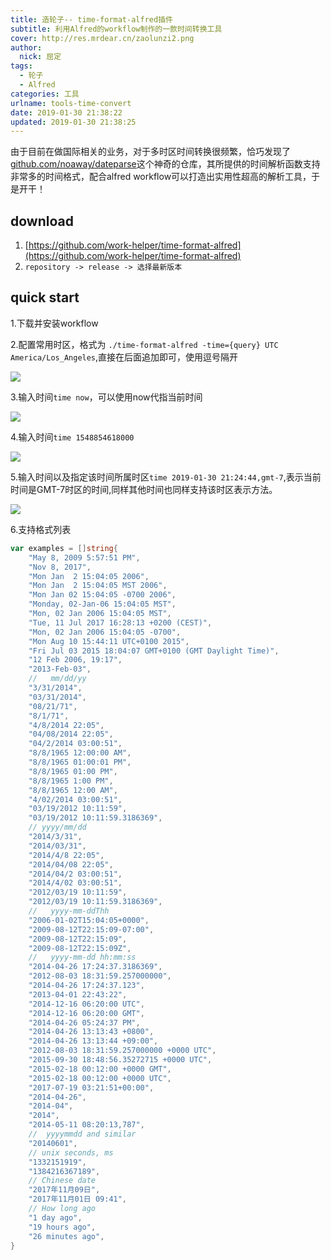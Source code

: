```yaml
---
title: 造轮子-- time-format-alfred插件
subtitle: 利用Alfred的workflow制作的一款时间转换工具
cover: http://res.mrdear.cn/zaolunzi2.png
author: 
  nick: 屈定
tags:
  - 轮子
  - Alfred
categories: 工具
urlname: tools-time-convert
date: 2019-01-30 21:38:22
updated: 2019-01-30 21:38:25
---
```

由于目前在做国际相关的业务，对于多时区时间转换很频繁，恰巧发现了[github.com/noaway/dateparse](https://github.com/noaway/dateparse)这个神奇的仓库，其所提供的时间解析函数支持非常多的时间格式，配合alfred workflow可以打造出实用性超高的解析工具，于是开干！

## download

1. [https://github.com/work-helper/time-format-alfred](https://github.com/work-helper/time-format-alfred)
2. `repository -> release -> 选择最新版本`


## quick start

1.下载并安装workflow

2.配置常用时区，格式为 `./time-format-alfred -time={query} UTC America/Los_Angeles`,直接在后面追加即可，使用逗号隔开

![](http://res.mrdear.cn/1548854492.png?imageMogr2/thumbnail/!100p)

3.输入时间`time now`，可以使用now代指当前时间

![](http://res.mrdear.cn/1548854370.png?imageMogr2/thumbnail/!100p)

4.输入时间`time 1548854618000`

![](http://res.mrdear.cn/1548854650.png?imageMogr2/thumbnail/!100p)

5.输入时间以及指定该时间所属时区`time 2019-01-30 21:24:44,gmt-7`,表示当前时间是GMT-7时区的时间,同样其他时间也同样支持该时区表示方法。

![](http://res.mrdear.cn/1548854736.png?imageMogr2/thumbnail/!100p)

6.支持格式列表
```go
var examples = []string{
	"May 8, 2009 5:57:51 PM",
	"Nov 8, 2017",
	"Mon Jan  2 15:04:05 2006",
	"Mon Jan  2 15:04:05 MST 2006",
	"Mon Jan 02 15:04:05 -0700 2006",
	"Monday, 02-Jan-06 15:04:05 MST",
	"Mon, 02 Jan 2006 15:04:05 MST",
	"Tue, 11 Jul 2017 16:28:13 +0200 (CEST)",
	"Mon, 02 Jan 2006 15:04:05 -0700",
	"Mon Aug 10 15:44:11 UTC+0100 2015",
	"Fri Jul 03 2015 18:04:07 GMT+0100 (GMT Daylight Time)",
	"12 Feb 2006, 19:17",
	"2013-Feb-03",
	//   mm/dd/yy
	"3/31/2014",
	"03/31/2014",
	"08/21/71",
	"8/1/71",
	"4/8/2014 22:05",
	"04/08/2014 22:05",
	"04/2/2014 03:00:51",
	"8/8/1965 12:00:00 AM",
	"8/8/1965 01:00:01 PM",
	"8/8/1965 01:00 PM",
	"8/8/1965 1:00 PM",
	"8/8/1965 12:00 AM",
	"4/02/2014 03:00:51",
	"03/19/2012 10:11:59",
	"03/19/2012 10:11:59.3186369",
	// yyyy/mm/dd
	"2014/3/31",
	"2014/03/31",
	"2014/4/8 22:05",
	"2014/04/08 22:05",
	"2014/04/2 03:00:51",
	"2014/4/02 03:00:51",
	"2012/03/19 10:11:59",
	"2012/03/19 10:11:59.3186369",
	//   yyyy-mm-ddThh
	"2006-01-02T15:04:05+0000",
	"2009-08-12T22:15:09-07:00",
	"2009-08-12T22:15:09",
	"2009-08-12T22:15:09Z",
	//   yyyy-mm-dd hh:mm:ss
	"2014-04-26 17:24:37.3186369",
	"2012-08-03 18:31:59.257000000",
	"2014-04-26 17:24:37.123",
	"2013-04-01 22:43:22",
	"2014-12-16 06:20:00 UTC",
	"2014-12-16 06:20:00 GMT",
	"2014-04-26 05:24:37 PM",
	"2014-04-26 13:13:43 +0800",
	"2014-04-26 13:13:44 +09:00",
	"2012-08-03 18:31:59.257000000 +0000 UTC",
	"2015-09-30 18:48:56.35272715 +0000 UTC",
	"2015-02-18 00:12:00 +0000 GMT",
	"2015-02-18 00:12:00 +0000 UTC",
	"2017-07-19 03:21:51+00:00",
	"2014-04-26",
	"2014-04",
	"2014",
	"2014-05-11 08:20:13,787",
	//  yyyymmdd and similar
	"20140601",
	// unix seconds, ms
	"1332151919",
	"1384216367189",
	// Chinese date
	"2017年11月09日",
	"2017年11月01日 09:41",
	// How long ago
	"1 day ago",
	"19 hours ago",
	"26 minutes ago",
}
```